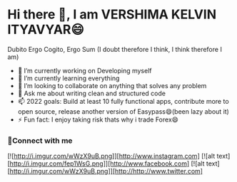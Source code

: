 
<h1 >Hi there 👋, I am VERSHIMA KELVIN ITYAVYAR😄</h1>

Dubito Ergo Cogito, Ergo Sum (I doubt therefore I think, I think therefore I am)

- 🔭 I’m currently working on Developing myself
- 🌱 I’m currently learning everything
- 👯 I’m looking to collaborate on anything that solves any problem
- 💬 Ask me about writing clean and structured code
- 📫 2022 goals: Build at least 10 fully functional apps, contribute more to open source, release another version of Easypass😄(been lazy about it)
- ⚡ Fun fact: I enjoy taking risk thats why i trade Forex😄

### 🤝Connect with me

[![http://i.imgur.com/wWzX9uB.png]][http://www.instagram.com]
[![alt text][http://i.imgur.com/fep1WsG.png]][http://www.facebook.com]
[![alt text][http://i.imgur.com/wWzX9uB.png]][http://http://www.twitter.com]
              
